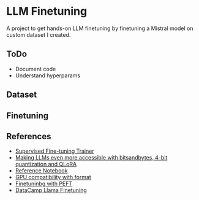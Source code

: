 # LLM Finetuning

A project to get hands-on LLM finetuning by finetuning a Mistral model
on custom dataset I created.

## ToDo
- Document code
- Understand hyperparams

## Dataset



## Finetuning



## References

- [Supervised Fine-tuning Trainer](https://huggingface.co/docs/trl/sft_trainer)
- [Making LLMs even more accessible with bitsandbytes, 4-bit quantization and QLoRA](https://huggingface.co/blog/4bit-transformers-bitsandbytes)
- [Reference Notebook](https://colab.research.google.com/drive/1Bd7c5rioBOmtJbDEax83vAHEPru-r06l#scrollTo=ib_We3NLtj2E)
- [GPU compatibility with format](https://www.reddit.com/r/MachineLearning/comments/vndtn8/d_mixed_precision_training_difference_between/?rdt=47864&onetap_auto=true&one_tap=true)
- [Finetuninbg with PEFT](https://huggingface.co/docs/peft/quicktour)
- [DataCamp Llama Finetuning](https://www.datacamp.com/tutorial/fine-tuning-llama-2)
